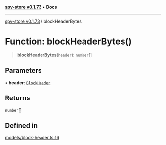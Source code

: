 [**spv-store v0.1.73**](../README.md) • **Docs**

***

[spv-store v0.1.73](../globals.md) / blockHeaderBytes

# Function: blockHeaderBytes()

> **blockHeaderBytes**(`header`): `number`[]

## Parameters

• **header**: [`BlockHeader`](../interfaces/BlockHeader.md)

## Returns

`number`[]

## Defined in

[models/block-header.ts:16](https://github.com/bitcoin-sv/spv-store/blob/9735342843cd2ea4b04983988f1fa98b59c98947/src/models/block-header.ts#L16)
